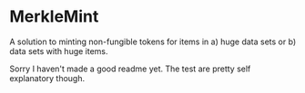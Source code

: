 # MerkleMint
A solution to minting non-fungible tokens for items in a) huge data sets or b) data sets with huge items. 

Sorry I haven't made a good readme yet. The test are pretty self explanatory though. 
